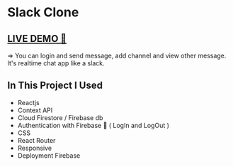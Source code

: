 # Slack Clone


## <a href="https://slack-clone-8d9f2.web.app/" target="_blank">LIVE DEMO 🔴</a>

=> You can login and send message, add channel and view other message. It's realtime chat app like a slack.

## In This Project I Used

- Reactjs
- Context API
- Cloud Firestore / Firebase db
- Authentication with Firebase 🔑 ( LogIn and LogOut )
- CSS
- React Router
- Responsive
- Deployment Firebase 
